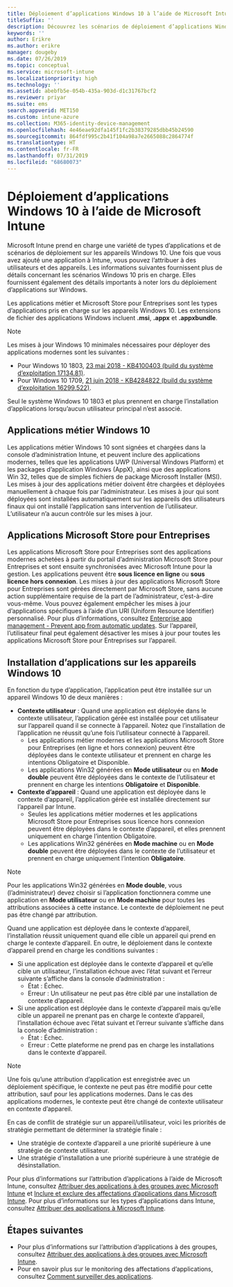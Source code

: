 ```yaml
---
title: Déploiement d’applications Windows 10 à l’aide de Microsoft Intune
titleSuffix: ''
description: Découvrez les scénarios de déploiement d’applications Windows 10 disponibles avec Microsoft Intune.
keywords: ''
author: Erikre
ms.author: erikre
manager: dougeby
ms.date: 07/26/2019
ms.topic: conceptual
ms.service: microsoft-intune
ms.localizationpriority: high
ms.technology: ''
ms.assetid: abebfb5e-054b-435a-903d-d1c31767bcf2
ms.reviewer: priyar
ms.suite: ems
search.appverid: MET150
ms.custom: intune-azure
ms.collection: M365-identity-device-management
ms.openlocfilehash: 4e46eae92dfa145f1fc2b38379285dbb45b24590
ms.sourcegitcommit: 864fdf995c2b41f104a98a7e2665088c2864774f
ms.translationtype: HT
ms.contentlocale: fr-FR
ms.lasthandoff: 07/31/2019
ms.locfileid: "68680073"
---
```

# <a name="windows-10-app-deployment-using-microsoft-intune"></a>Déploiement d’applications Windows 10 à l’aide de Microsoft Intune 

Microsoft Intune prend en charge une variété de types d’applications et de scénarios de déploiement sur les appareils Windows 10. Une fois que vous avez ajouté une application à Intune, vous pouvez l’attribuer à des utilisateurs et des appareils. Les informations suivantes fournissent plus de détails concernant les scénarios Windows 10 pris en charge. Elles fournissent également des détails importants à noter lors du déploiement d’applications sur Windows. 

Les applications métier et Microsoft Store pour Entreprises sont les types d’applications pris en charge sur les appareils Windows 10. Les extensions de fichier des applications Windows incluent **.msi**, **.appx** et **.appxbundle**.  

> [!Note]
> Les mises à jour Windows 10 minimales nécessaires pour déployer des applications modernes sont les suivantes :
> - Pour Windows 10 1803, [23 mai 2018 - KB4100403 (build du système d’exploitation 17134.81)](https://support.microsoft.com/help/4100403/windows-10-update-kb4100403).
> - Pour Windows 10 1709, [21 juin 2018 - KB4284822 (build du système d’exploitation 16299.522)](https://support.microsoft.com/help/4284822).
>
> Seul le système Windows 10 1803 et plus prennent en charge l’installation d’applications lorsqu’aucun utilisateur principal n’est associé.

## <a name="windows-10-line-of-business-apps"></a>Applications métier Windows 10

Les applications métier Windows 10 sont signées et chargées dans la console d’administration Intune, et peuvent inclure des applications modernes, telles que les applications UWP (Universal Windows Platform) et les packages d’application Windows (AppX), ainsi que des applications Win 32, telles que de simples fichiers de package Microsoft Installer (MSI). Les mises à jour des applications métier doivent être chargées et déployées manuellement à chaque fois par l’administrateur. Les mises à jour qui sont déployées sont installées automatiquement sur les appareils des utilisateurs finaux qui ont installé l’application sans intervention de l’utilisateur. L’utilisateur n’a aucun contrôle sur les mises à jour. 

## <a name="microsoft-store-for-business-apps"></a>Applications Microsoft Store pour Entreprises

Les applications Microsoft Store pour Entreprises sont des applications modernes achetées à partir du portail d’administration Microsoft Store pour Entreprises et sont ensuite synchronisées avec Microsoft Intune pour la gestion. Les applications peuvent être **sous licence en ligne** ou **sous licence hors connexion**. Les mises à jour des applications Microsoft Store pour Entreprises sont gérées directement par Microsoft Store, sans aucune action supplémentaire requise de la part de l’administrateur, c’est-à-dire vous-même. Vous pouvez également empêcher les mises à jour d’applications spécifiques à l’aide d’un URI (Uniform Resource Identifier) personnalisé. Pour plus d’informations, consultez [Enterprise app management - Prevent app from automatic updates](https://docs.microsoft.com/windows/client-management/mdm/enterprise-app-management#prevent-app-from-automatic-updates). Sur l’appareil, l’utilisateur final peut également désactiver les mises à jour pour toutes les applications Microsoft Store pour Entreprises sur l’appareil. 

## <a name="installing-apps-on-windows-10-devices"></a>Installation d’applications sur les appareils Windows 10
En fonction du type d’application, l’application peut être installée sur un appareil Windows 10 de deux manières :

- **Contexte utilisateur** : Quand une application est déployée dans le contexte utilisateur, l’application gérée est installée pour cet utilisateur sur l’appareil quand il se connecte à l’appareil. Notez que l’installation de l’application ne réussit qu’une fois l’utilisateur connecté à l’appareil. 
  - Les applications métier modernes et les applications Microsoft Store pour Entreprises (en ligne et hors connexion) peuvent être déployées dans le contexte utilisateur et prennent en charge les intentions Obligatoire et Disponible.
  - Les applications Win32 générées en **Mode utilisateur** ou en **Mode double** peuvent être déployées dans le contexte de l’utilisateur et prennent en charge les intentions **Obligatoire** et **Disponible**. 
- **Contexte d’appareil** : Quand une application est déployée dans le contexte d’appareil, l’application gérée est installée directement sur l’appareil par Intune.
  - Seules les applications métier modernes et les applications Microsoft Store pour Entreprises sous licence hors connexion peuvent être déployées dans le contexte d’appareil, et elles prennent uniquement en charge l’intention Obligatoire.
  - Les applications Win32 générées en **Mode machine** ou en **Mode double** peuvent être déployées dans le contexte de l’utilisateur et prennent en charge uniquement l’intention **Obligatoire**.

> [!NOTE]
> Pour les applications Win32 générées en **Mode double**, vous (l’administrateur) devez choisir si l’application fonctionnera comme une application en **Mode utilisateur** ou en **Mode machine** pour toutes les attributions associées à cette instance. Le contexte de déploiement ne peut pas être changé par attribution.  

Quand une application est déployée dans le contexte d’appareil, l’installation réussit uniquement quand elle cible un appareil qui prend en charge le contexte d’appareil. En outre, le déploiement dans le contexte d’appareil prend en charge les conditions suivantes :
- Si une application est déployée dans le contexte d’appareil et qu’elle cible un utilisateur, l’installation échoue avec l’état suivant et l’erreur suivante s’affiche dans la console d’administration :
  - État : Échec.
  - Erreur : Un utilisateur ne peut pas être ciblé par une installation de contexte d’appareil.
- Si une application est déployée dans le contexte d’appareil mais qu’elle cible un appareil ne prenant pas en charge le contexte d’appareil, l’installation échoue avec l’état suivant et l’erreur suivante s’affiche dans la console d’administration :
  - État : Échec.
  - Erreur : Cette plateforme ne prend pas en charge les installations dans le contexte d’appareil. 

> [!Note]
> Une fois qu’une attribution d’application est enregistrée avec un déploiement spécifique, le contexte ne peut pas être modifié pour cette attribution, sauf pour les applications modernes. Dans le cas des applications modernes, le contexte peut être changé de contexte utilisateur en contexte d’appareil. 

En cas de conflit de stratégie sur un appareil/utilisateur, voici les priorités de stratégie permettant de déterminer la stratégie finale :
- Une stratégie de contexte d’appareil a une priorité supérieure à une stratégie de contexte utilisateur. 
- Une stratégie d’installation a une priorité supérieure à une stratégie de désinstallation.

Pour plus d’informations sur l’attribution d’applications à l’aide de Microsoft Intune, consultez [Attribuer des applications à des groupes avec Microsoft Intune](apps-deploy.md) et [Inclure et exclure des affectations d’applications dans Microsoft Intune](apps-inc-exl-assignments.md). Pour plus d’informations sur les types d’applications dans Intune, consultez [Attribuer des applications à Microsoft Intune](apps-add.md).

## <a name="next-steps"></a>Étapes suivantes

- Pour plus d’informations sur l’attribution d’applications à des groupes, consultez [Attribuer des applications à des groupes avec Microsoft Intune](apps-deploy.md).
- Pour en savoir plus sur le monitoring des affectations d’applications, consultez [Comment surveiller des applications](apps-monitor.md).
